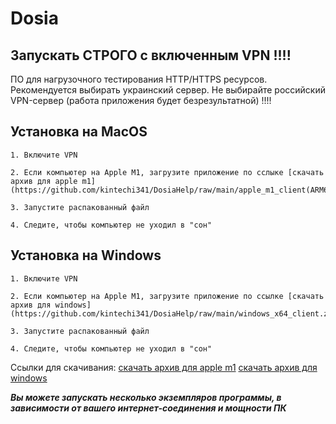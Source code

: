 # Dosia

## Запускать СТРОГО с включенным VPN !!!!

ПО для нагрузочного тестирования HTTP/HTTPS ресурсов.
Рекомендуется выбирать украинский сервер.
Не выбирайте российский VPN-сервер (работа приложения будет безрезультатной) !!!!

## Установка на MacOS
```shell
1. Включите VPN

2. Если компьютер на Apple M1, загрузите приложение по сслыке [скачать архив для apple m1](https://github.com/kintechi341/DosiaHelp/raw/main/apple_m1_client(ARM64).zip)
 
3. Запустите распакованный файл

4. Следите, чтобы компьютер не уходил в "сон"
```

## Установка на Windows
```shell
1. Включите VPN

2. Если компьютер на Apple M1, загрузите приложение по ссылке [скачать архив для windows](https://github.com/kintechi341/DosiaHelp/raw/main/windows_x64_client.zip)

3. Запустите распакованный файл

4. Следите, чтобы компьютер не уходил в "сон"
```

Ссылки для скачивания:
[скачать архив для apple m1](https://github.com/kintechi341/DosiaHelp/raw/main/apple_m1_client(ARM64).zip)
[скачать архив для windows](https://github.com/kintechi341/DosiaHelp/raw/main/windows_x64_client.zip)

***Вы можете запускать несколько экземпляров программы, в зависимости от вашего интернет-соединения и мощности ПК***
